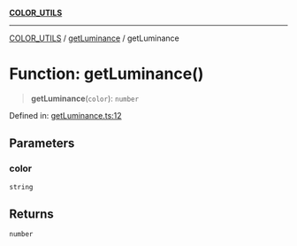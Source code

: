 [**COLOR_UTILS**](../../README.md)

***

[COLOR_UTILS](../../README.md) / [getLuminance](../README.md) / getLuminance

# Function: getLuminance()

> **getLuminance**(`color`): `number`

Defined in: [getLuminance.ts:12](https://github.com/dailker/everyutil/blob/26e2bb73429918cf0d08899e9efd90b82a42c92e/src/color/getLuminance.ts#L12)

## Parameters

### color

`string`

## Returns

`number`
